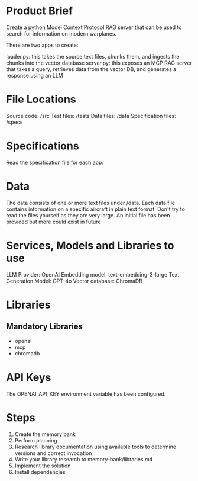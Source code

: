 # Product Brief
Create a python Model Context Protocol RAG server that can be used to search for information on modern warplanes.

There are two apps to create:

loader.py: this takes the source text files, chunks them, and ingests the chunks into the vector database
server.py: this exposes an MCP RAG server that takes a query, retrieves data from the vector DB, and generates a response using an LLM

# File Locations
Source code: /src
Test files: /tests
Data files: /data
Specification files: /specs

# Specifications
Read the specification file for each app.

# Data
The data consists of one or more text files under /data.
Each data file contains information on a specific aircraft in plain text format.
Don't try to read the files yourself as they are very large.
An initial file has been provided but more could exist in future

# Services, Models and Libraries to use
LLM Provider: OpenAI
Embedding model: text-embedding-3-large
Text Generation Model: GPT-4o
Vector database: ChromaDB

# Libraries
## Mandatory Libraries

- openai
- mcp
- chromadb

# API Keys
The OPENAI_API_KEY environment variable has been configured.

# Steps
1. Create the memory bank
2. Perform planning
3. Research library documentation using available tools to determine versions and correct invocation
4. Write your library research to memory-bank/libraries.md
5. Implement the solution
6. Install dependencies